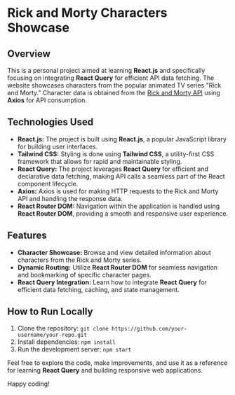 # Rick and Morty Characters Showcase

## Overview

This is a personal project aimed at learning **React.js** and specifically focusing on integrating **React Query** for efficient API data fetching. The website showcases characters from the popular animated TV series "Rick and Morty." Character data is obtained from the [Rick and Morty API](https://rickandmortyapi.com/) using **Axios** for API consumption.

## Technologies Used

- **React.js:** The project is built using **React.js**, a popular JavaScript library for building user interfaces.
- **Tailwind CSS:** Styling is done using **Tailwind CSS**, a utility-first CSS framework that allows for rapid and maintainable styling.
- **React Query:** The project leverages **React Query** for efficient and declarative data fetching, making API calls a seamless part of the React component lifecycle.
- **Axios:** Axios is used for making HTTP requests to the Rick and Morty API and handling the response data.
- **React Router DOM:** Navigation within the application is handled using **React Router DOM**, providing a smooth and responsive user experience.

## Features

- **Character Showcase:** Browse and view detailed information about characters from the Rick and Morty series.
- **Dynamic Routing:** Utilize **React Router DOM** for seamless navigation and bookmarking of specific character pages.
- **React Query Integration:** Learn how to integrate **React Query** for efficient data fetching, caching, and state management.

## How to Run Locally

1. Clone the repository: `git clone https://github.com/your-username/your-repo.git`
2. Install dependencies: `npm install`
3. Run the development server: `npm start`

Feel free to explore the code, make improvements, and use it as a reference for learning **React Query** and building responsive web applications.

Happy coding!
